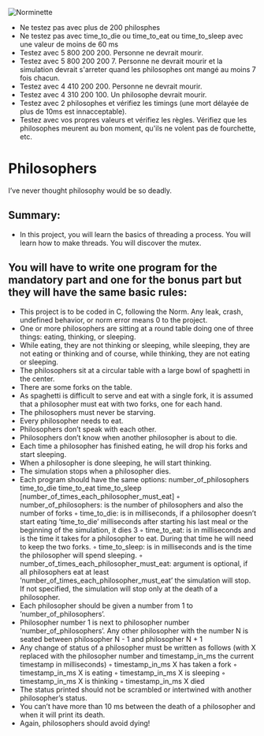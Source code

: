 ![Norminette](https://github.com/hassansaadfr/philosophers/workflows/norminette3/badge.svg)

- Ne testez pas avec plus de 200 philosphes
- Ne testez pas avec time_to_die ou time_to_eat ou time_to_sleep avec une valeur de moins de 60 ms
- Testez avec 5 800 200 200. Personne ne devrait mourir.
- Testez avec 5 800 200 200 7. Personne ne devrait mourir et la simulation devrait s'arreter quand les philosophes ont mangé au moins 7 fois chacun.
- Testez avec 4 410 200 200. Personne ne devrait mourir.
- Testez avec 4 310 200 100. Un philosophe devrait mourir.
- Testez avec 2 philosophes et vérifiez les timings (une mort délayée de plus de 10ms est innacceptable).
- Testez avec vos propres valeurs et vérifiez les règles. Vérifiez que les philosophes meurent au bon moment, qu'ils ne volent pas de fourchette, etc.

# Philosophers
I’ve never thought philosophy would be so deadly.

## Summary:
- In this project, you will learn the basics of threading a process. You will learn how to make threads. You will discover the mutex.

## You will have to write one program for the mandatory part and one for the bonus part but they will have the same basic rules:

- This project is to be coded in C, following the Norm. Any leak, crash, undefined
behavior, or norm error means 0 to the project.
- One or more philosophers are sitting at a round table doing one of three things:
eating, thinking, or sleeping.
- While eating, they are not thinking or sleeping, while sleeping, they are not eating
or thinking and of course, while thinking, they are not eating or sleeping.
- The philosophers sit at a circular table with a large bowl of spaghetti in the center.
- There are some forks on the table.
- As spaghetti is difficult to serve and eat with a single fork, it is assumed that a
philosopher must eat with two forks, one for each hand.
- The philosophers must never be starving.
- Every philosopher needs to eat.
- Philosophers don’t speak with each other.
- Philosophers don’t know when another philosopher is about to die.
- Each time a philosopher has finished eating, he will drop his forks and start sleeping.
- When a philosopher is done sleeping, he will start thinking.
- The simulation stops when a philosopher dies.
- Each program should have the same options: number_of_philosophers time_to_die
time_to_eat time_to_sleep [number_of_times_each_philosopher_must_eat]
◦ number_of_philosophers: is the number of philosophers and also the number
of forks
◦ time_to_die: is in milliseconds, if a philosopher doesn’t start eating ’time_to_die’
milliseconds after starting his last meal or the beginning of the simulation, it
dies
3
◦ time_to_eat: is in milliseconds and is the time it takes for a philosopher to
eat. During that time he will need to keep the two forks.
◦ time_to_sleep: is in milliseconds and is the time the philosopher will spend
sleeping.
◦ number_of_times_each_philosopher_must_eat: argument is optional, if all
philosophers eat at least ’number_of_times_each_philosopher_must_eat’ the
simulation will stop. If not specified, the simulation will stop only at the death
of a philosopher.
- Each philosopher should be given a number from 1 to ’number_of_philosophers’.
- Philosopher number 1 is next to philosopher number ’number_of_philosophers’.
Any other philosopher with the number N is seated between philosopher N - 1 and
philosopher N + 1
- Any change of status of a philosopher must be written as follows (with X replaced
with the philosopher number and timestamp_in_ms the current timestamp in milliseconds)
◦ timestamp_in_ms X has taken a fork
◦ timestamp_in_ms X is eating
◦ timestamp_in_ms X is sleeping
◦ timestamp_in_ms X is thinking
◦ timestamp_in_ms X died
- The status printed should not be scrambled or intertwined with another philosopher’s status.
- You can’t have more than 10 ms between the death of a philosopher and when it
will print its death.
- Again, philosophers should avoid dying!
